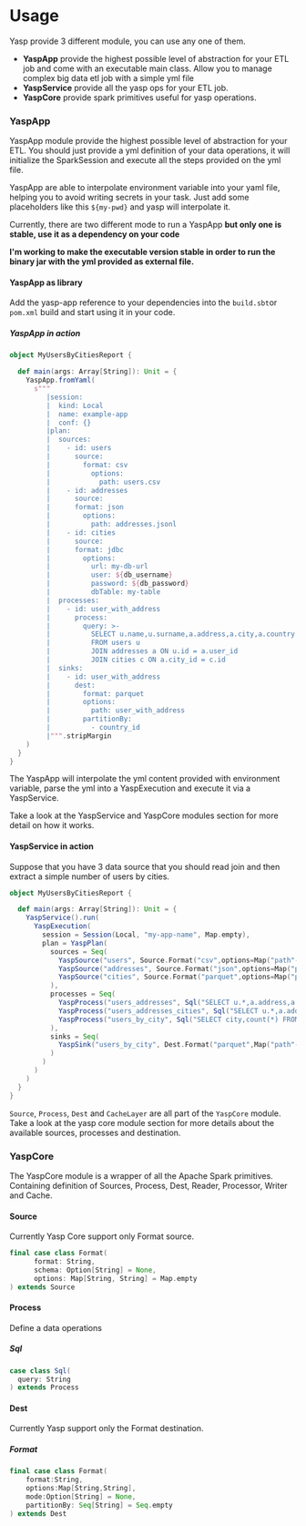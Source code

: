 # Usage

Yasp provide 3 different module, you can use any one of them.

* **YaspApp** provide the highest possible level of abstraction for your ETL job and come with an executable main class.
  Allow you to manage complex big data etl job with a simple yml file
* **YaspService** provide all the yasp ops for your ETL job.
* **YaspCore** provide spark primitives useful for yasp operations.

### YaspApp

YaspApp module provide the highest possible level of abstraction for your ETL. You should just provide a yml definition
of your data operations, it will initialize the SparkSession and execute all the steps provided on the yml file.

YaspApp are able to interpolate environment variable into your yaml file, helping you to avoid writing secrets in your
task. Just add some placeholders like this `${my-pwd}` and yasp will interpolate it.

Currently, there are two different mode to run a YaspApp **but only one is stable, use it as a dependency on your code**

**I'm working to make the executable version stable in order to run the binary jar with the yml provided as external
file.**

#### YaspApp as library

Add the yasp-app reference to your dependencies into the `build.sbt`or `pom.xml` build and start using it in your code.

##### YaspApp in action

```scala
object MyUsersByCitiesReport {

  def main(args: Array[String]): Unit = {
    YaspApp.fromYaml(
      s"""
         |session:
         |  kind: Local
         |  name: example-app
         |  conf: {}
         |plan:
         |  sources:
         |    - id: users
         |      source:
         |        format: csv
         |          options: 
         |            path: users.csv
         |    - id: addresses
         |      source:
         |      format: json
         |        options: 
         |          path: addresses.jsonl
         |    - id: cities
         |      source:
         |      format: jdbc
         |        options: 
         |          url: my-db-url
         |          user: ${db_username}
         |          password: ${db_password}
         |          dbTable: my-table
         |  processes:
         |    - id: user_with_address
         |      process:
         |        query: >-
         |          SELECT u.name,u.surname,a.address,a.city,a.country 
         |          FROM users u 
         |          JOIN addresses a ON u.id = a.user_id
         |          JOIN cities c ON a.city_id = c.id
         |  sinks:
         |    - id: user_with_address
         |      dest:
         |        format: parquet
         |        options: 
         |          path: user_with_address
         |        partitionBy: 
         |          - country_id
         |""".stripMargin
    )
  }
}
```

The YaspApp will interpolate the yml content provided with environment variable, parse the yml into a YaspExecution and
execute it via a YaspService.

Take a look at the YaspService and YaspCore modules section for more detail on how it works.


#### YaspService in action

Suppose that you have 3 data source that you should read join and then extract a simple number of users by cities.

```scala
object MyUsersByCitiesReport {

  def main(args: Array[String]): Unit = {
    YaspService().run(
      YaspExecution(
        session = Session(Local, "my-app-name", Map.empty),
        plan = YaspPlan(
          sources = Seq(
            YaspSource("users", Source.Format("csv",options=Map("path"-> "users/","header" -> "true")), partitions = None, cache = None),
            YaspSource("addresses", Source.Format("json",options=Map("path"->"addresses/")), partitions = None, cache = None),
            YaspSource("cities", Source.Format("parquet",options=Map("path"->"cities/", "mergeSchema" ->"false")), partitions = None, cache = None)
          ),
          processes = Seq(
            YaspProcess("users_addresses", Sql("SELECT u.*,a.address,a.city_id FROM users u JOIN addresses a ON u.address_id=a.id"), partitions = None, cache = None),
            YaspProcess("users_addresses_cities", Sql("SELECT u.*,a.address,a.city_id FROM users_addresses u JOIN cities c ON u.city_id=c.id"), partitions = None, cache = None),
            YaspProcess("users_by_city", Sql("SELECT city,count(*) FROM users_addresses_cities GROUP BY city"), partitions = None, cache = None)
          ),
          sinks = Seq(
            YaspSink("users_by_city", Dest.Format("parquet",Map("path"->s"user-by-city"), partitionBy=Seq("city")))
          )
        )
      )
    )
  }
}

```

`Source`, `Process`, `Dest` and `CacheLayer` are all part of the `YaspCore` module. Take a look at the yasp core module
section for more details about the available sources, processes and destination.

### YaspCore

The YaspCore module is a wrapper of all the Apache Spark primitives. Containing definition of Sources, Process, Dest,
Reader, Processor, Writer and Cache.

#### Source

Currently Yasp Core support only Format source.

```scala
final case class Format(
      format: String,
      schema: Option[String] = None,
      options: Map[String, String] = Map.empty
) extends Source
```

#### Process

Define a data operations

##### Sql

```scala
case class Sql(
  query: String
) extends Process
```

#### Dest

Currently Yasp support only the Format destination.

##### Format

```scala
final case class Format(
    format:String,
    options:Map[String,String],
    mode:Option[String] = None,
    partitionBy: Seq[String] = Seq.empty
) extends Dest
```